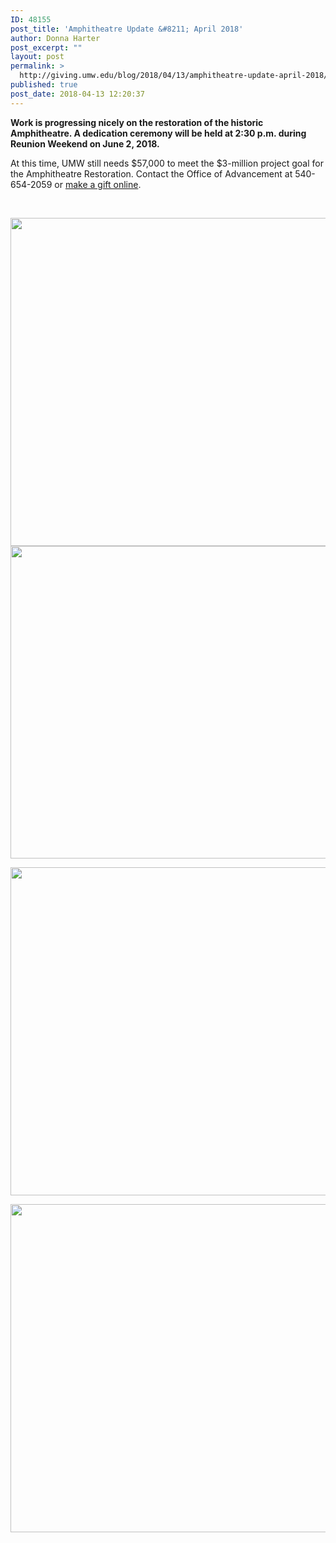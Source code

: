 ```yaml
---
ID: 48155
post_title: 'Amphitheatre Update &#8211; April 2018'
author: Donna Harter
post_excerpt: ""
layout: post
permalink: >
  http://giving.umw.edu/blog/2018/04/13/amphitheatre-update-april-2018/
published: true
post_date: 2018-04-13 12:20:37
---
```

<p style="text-align: left"><strong>Work is progressing nicely on the restoration of the historic Amphitheatre. A dedication ceremony will be held at 2:30 p.m. during Reunion Weekend on June 2, 2018. </strong></p>
At this time, UMW still needs $57,000 to meet the $3-million project goal for the Amphitheatre Restoration. Contact the Office of Advancement at 540-654-2059 or <a href="https://securelb.imodules.com/s/1588/rd17/interior.aspx?sid=1588&amp;gid=1&amp;pgid=1712&amp;cid=3848" target="_blank" rel="noopener">make a gift online</a>.

&nbsp;

<img class="aligncenter wp-image-48156" src="http://giving.umw.edu/wp-content/uploads/2018/04/april-13-4-1024x768.jpg" alt="" width="700" height="525" />

<img class="aligncenter wp-image-48157" src="http://giving.umw.edu/wp-content/uploads/2018/04/april-13-1-1024x731.jpg" alt="" width="700" height="500" />

<strong><img class="aligncenter wp-image-48159" src="http://giving.umw.edu/wp-content/uploads/2018/04/april-13-2-1024x768.jpg" alt="" width="700" height="525" /></strong>

<strong><img class="aligncenter wp-image-48158" src="http://giving.umw.edu/wp-content/uploads/2018/04/april-13-3-1024x768.jpg" alt="" width="700" height="525" />
</strong>
